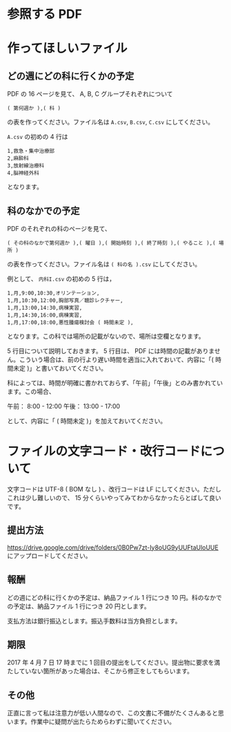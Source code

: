 # 参照する PDF

# 作ってほしいファイル

## どの週にどの科に行くかの予定

PDF の 16 ページを見て、 A, B, C グループそれぞれについて

```
( 第何週か ),( 科 )
```

の表を作ってください。ファイル名は `A.csv`, `B.csv`, `C.csv` にしてください。

`A.csv` の初めの 4 行は

```
1,救急・集中治療部
2,麻酔科
3,放射線治療科
4,脳神経外科
```

となります。

## 科のなかでの予定

PDF のそれぞれの科のページを見て、

```
( その科のなかで第何週か ),( 曜日 ),( 開始時刻 ),( 終了時刻 ),( やること ),( 場所 )
```

の表を作ってください。ファイル名は `( 科の名 ).csv` にしてください。

例として、 `内科I.csv` の初めの 5 行は，

```
1,月,9:00,10:30,オリンテーション,
1,月,10:30,12:00,胸部写真／聴診レクチャー,
1,月,13:00,14:30,病棟実習,
1,月,14:30,16:00,病棟実習,
1,月,17:00,18:00,悪性腫瘍検討会 ( 時間未定 ),
```

となります。この科では場所の記載がないので、場所は空欄となります。

5 行目について説明しておきます。 5 行目は、 PDF には時間の記載がありません。こういう場合は、前の行より遅い時間を適当に入れておいて、内容に「( 時間未定 )」と書いておいてください。

科によっては、時間が明確に書かれておらず、「午前」「午後」とのみ書かれています。この場合、

午前： 8:00 - 12:00
午後： 13:00 - 17:00

として、内容に「 ( 時間未定 )」を加えておいてください。

# ファイルの文字コード・改行コードについて

文字コードは UTF-8 ( BOM なし ) 、改行コードは LF にしてください。ただしこれは少し難しいので、 15 分くらいやってみてわからなかったらとばして良いです。

## 提出方法

https://drive.google.com/drive/folders/0B0Pw7zt-Iy8oUG9yUUFtaUloUUE にアップロードしてください。

## 報酬

どの週にどの科に行くかの予定は、納品ファイル 1 行につき 10 円。科のなかでの予定は、納品ファイル 1 行につき 20 円とします。

支払方法は銀行振込とします。振込手数料は当方負担とします。

## 期限

2017 年 4 月 7 日 17 時までに 1 回目の提出をしてください。提出物に要求を満たしていない箇所があった場合は、そこから修正をしてもらいます。

## その他

正直に言って私は注意力が低い人間なので、この文書に不備がたくさんあると思います。作業中に疑問が出たらためらわずに聞いてください。
